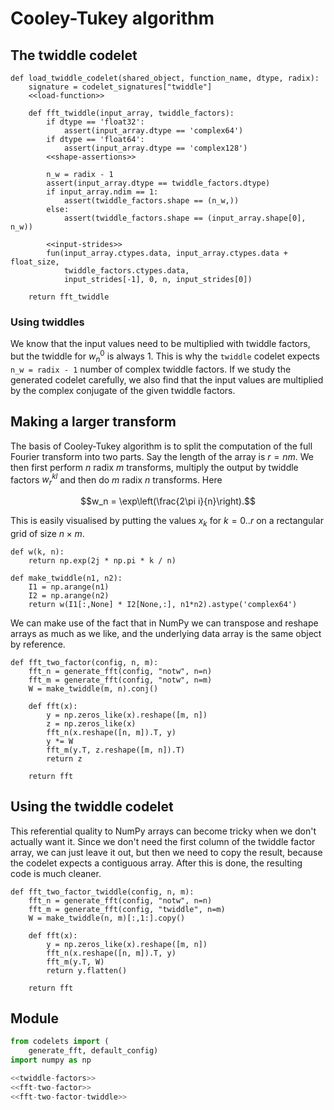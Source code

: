 # Cooley-Tukey algorithm

## The twiddle codelet

``` {.python #load-twiddle-codelet}
def load_twiddle_codelet(shared_object, function_name, dtype, radix):
    signature = codelet_signatures["twiddle"]
    <<load-function>>

    def fft_twiddle(input_array, twiddle_factors):
        if dtype == 'float32':
            assert(input_array.dtype == 'complex64')
        if dtype == 'float64':
            assert(input_array.dtype == 'complex128')
        <<shape-assertions>>

        n_w = radix - 1
        assert(input_array.dtype == twiddle_factors.dtype)
        if input_array.ndim == 1:
            assert(twiddle_factors.shape == (n_w,))
        else:
            assert(twiddle_factors.shape == (input_array.shape[0], n_w))

        <<input-strides>>
        fun(input_array.ctypes.data, input_array.ctypes.data + float_size,
            twiddle_factors.ctypes.data,
            input_strides[-1], 0, n, input_strides[0])

    return fft_twiddle
```

### Using twiddles

We know that the input values need to be multiplied with twiddle factors, but the twiddle for $w_n^0$ is always 1. This is why the `twiddle` codelet expects `n_w = radix - 1` number of complex twiddle factors. If we study the generated codelet carefully, we also find that the input values are multiplied by the complex conjugate of the given twiddle factors.

## Making a larger transform

The basis of Cooley-Tukey algorithm is to split the computation of the full Fourier transform into two parts. Say the length of the array is $r = nm$. We then first perform $n$ radix $m$ transforms, multiply the output by twiddle factors $w_r^{kl}$ and then do $m$ radix $n$ transforms. Here

$$w_n = \exp\left(\frac{2\pi i}{n}\right).$$

This is easily visualised by putting the values $x_k$ for $k = 0 .. r$ on a rectangular grid of size $n \times m$.

``` {.python #twiddle-factors}
def w(k, n):
    return np.exp(2j * np.pi * k / n)

def make_twiddle(n1, n2):
    I1 = np.arange(n1)
    I2 = np.arange(n2)
    return w(I1[:,None] * I2[None,:], n1*n2).astype('complex64')
```

We can make use of the fact that in NumPy we can transpose and reshape arrays as much as we like, and the underlying data array is the same object by reference.

``` {.python #fft-two-factor}
def fft_two_factor(config, n, m):
    fft_n = generate_fft(config, "notw", n=n)
    fft_m = generate_fft(config, "notw", n=m)
    W = make_twiddle(m, n).conj()
    
    def fft(x):
        y = np.zeros_like(x).reshape([m, n])
        z = np.zeros_like(x)
        fft_n(x.reshape([n, m]).T, y)
        y *= W
        fft_m(y.T, z.reshape([m, n]).T)
        return z
    
    return fft
```

## Using the twiddle codelet

This referential quality to NumPy arrays can become tricky when we don't actually want it. Since we don't need the first column of the twiddle factor array, we can just leave it out, but then we need to copy the result, because the codelet expects a contiguous array. After this is done, the resulting code is much cleaner.

``` {.python #fft-two-factor-twiddle}
def fft_two_factor_twiddle(config, n, m):
    fft_n = generate_fft(config, "notw", n=n)
    fft_m = generate_fft(config, "twiddle", n=m)
    W = make_twiddle(n, m)[:,1:].copy()
    
    def fft(x):
        y = np.zeros_like(x).reshape([m, n])
        fft_n(x.reshape([n, m]).T, y)
        fft_m(y.T, W)
        return y.flatten()
    
    return fft
```

## Module

``` {.py file=genfft/fft.py}
from codelets import (
    generate_fft, default_config)
import numpy as np

<<twiddle-factors>>
<<fft-two-factor>>
<<fft-two-factor-twiddle>>
```
